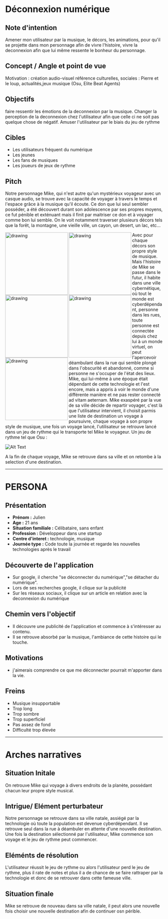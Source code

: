 # Déconnexion numérique 


## Note d'intention

Amener mon utilisateur par la musique, le décors, les animations, pour qu'il se projette dans mon personnage afin de vivre l'histoire, vivre la deconnexion afin que lui même ressente le bonheur du personnage.

## Concept / Angle et point de vue

Motivation : création audio-visuel
référence culturelles, sociales : Pierre et le loup, actualités,jeux musique (Osu, Elite Beat Agents)

## Objectifs 

faire ressentir les émotions de la deconnexion par la musique.
Changer la perception de la deconnexion chez l'utilisateur afin que celle ci ne soit pas quelque chose de négatif.
Amuser l'utilisateur par le biais du jeu de rythme

## Cibles

- Les utilisateurs fréquent du numérique
- Les jeunes
- Les fans de musiques
- Les joueurs de jeux de rythme


## Pitch

Notre personnage Mike, qui n'est autre qu'un mystérieux voyageur avec un casque audio, se trouve avec la capacité de voyager à travers le temps et l'espace grâce à la musique qu'il écoute. Ce don que lui seul sembler posséder, a été découvert durant son adolescence par ses propres moyens, ce fut pénible et exténuant mais il finit par maitriser ce don et à voyager comme bon lui semble. On le voit notamment traverser plusieurs décors tels que la forêt, la montagne, une vieille ville, un cayon, un desert, un lac, etc... 

<img align="left" src="https://image.noelshack.com/fichiers/2018/37/2/1536619225-demo-04-1.jpg" alt="drawing" width="200"/>
<img align="left" src="http://zupimages.net/viewer.php?id=18/37/rf5u.png" alt="drawing" width="200"/>
<img align="left" src="http://zupimages.net/viewer.php?id=18/37/haog.jpg" alt="drawing" width="200"/>
<img align="left" src="https://image.noelshack.com/fichiers/2018/37/2/1536619501-05d8b230234015-56197d97df76d.png" alt="drawing" width="200"/>
<img align="left" src="https://image.noelshack.com/fichiers/2018/37/2/1536619250-gqdhzfs-09qm5otjhso0ewr9b0m8rplz-unxjv7jcy4.jpg" alt="drawing" width="200"/>

Avec pour chaque décors son propre style de musique.
Mais l'histoire de Mike se passe dans le futur, il habite dans une ville cybernétique, où tout le monde est cyberdépendant, personne dans les rues, toute personne est connectée depuis chez lui à un monde virtuel, on peut l'apercevoir déambulant dans la rue qui semble plongé dans l'obscurité et abandonné, comme si personne ne s'occuper de l'état des lieux. Mike, qui lui-même à une époque était dépendant de cette technologie et l'est encore, mais a appris à voir le monde d'une différente manière et ne pas rester connecté ad vitam aeternam.
Mike exaspéré par la vue de sa ville décide de repartir voyager, c'est là que l'utilisateur intervient, il choisit parmis une liste de destination un voyage à poursuivre, chaque voyage à son propre style de musique, une fois un voyage lancé, l'utilisateur se retrouve lancé dans un jeu de rythme qui le transporte tel Mike le voyageur. Un jeu de rythme tel que Osu : 

![Alt Text](https://media.giphy.com/media/da2DK2btVQ7sc/giphy.gif)

A la fin de chaque voyage, Mike se retrouve dans sa ville et on retombe à la selection d'une destination.


***
# PERSONA 

## Présentation
- **Prénom :** Julien
- **Age :** 21 ans
- **Situation familiale :** Célibataire, sans enfant
- **Profession :** Développeur dans une startup
- **Centre d'interet :** technologie, musique
- **Journée type :** Code toute la journée et regarde les nouvelles technologies après le travail

## Découverte de l'application
- Sur google, il cherche "se déconnecter du numérique","se détacher du numérique".
- Lors de ses recherches google, il clique sur la publicité
- Sur les réseaux sociaux, il clique sur un article en relation avec la deconnexion du numérique

## Chemin vers l'objectif
- Il découvre une publicité de l'application et commence à s'intéresser au contenu.
- Il se retrouve absorbé par la musique, l'ambiance de cette histoire qui le touche.  

## Motivations 
- j'aimerais comprendre ce que me déconnecter pourrait m'apporter dans la vie.

## Freins
- Musique insupportable
- Trop long
- Trop sombre
- Trop superficiel
- Pas assez de fond
- Difficulté trop élevée

***

# Arches narratives

## Situation Initale
On retrouve Mike qui voyage à divers endroits de la planète, possédant chacun leur propre style musical.
## Intrigue/ Elément perturbateur 
Notre personnage se retrouve dans sa ville natale, assiégé par la technologie où toute la population est devenue cyberdépendant. Il se retrouve seul dans la rue à déambuler en attente d'une nouvelle destination. Une fois la destination sélectionné par l'utilisateur, Mike commence son voyage et le jeu de rythme peut commencer.
## Eléménts de résolution 
L'utilisateur réussit le jeu de rythme ou alors l'utilisateur perd le jeu de rythme, plus il rate de notes et plus il a de chance de se faire rattraper par la technologie et donc de se retrouver dans cette fameuse ville.
## Situation finale
Mike se retrouve de nouveau dans sa ville natale, il peut alors une nouvelle fois choisir une nouvelle destination afin de continuer osn périble.
